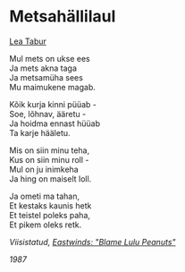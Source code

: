 # Metsahällilaul

[Lea Tabur](./)

Mul mets on ukse ees  
Ja mets akna taga  
Ja metsamüha sees  
Mu maimukene magab.

Kõik kurja kinni püüab -  
Soe, lõhnav, ääretu -  
Ja hoidma ennast hüüab  
Ta karje hääletu.

Mis on siin minu teha,  
Kus on siin minu roll -  
Mul on ju inimkeha  
Ja hing on maiselt loll.

Ja ometi ma tahan,  
Et kestaks kaunis hetk  
Et teistel poleks paha,  
Et pikem oleks retk.

_Viisistatud,_ [_Eastwinds: "Blame Lulu Peanuts"_](https://eastwinds.bandcamp.com/track/blame-lulu-peanuts)

_1987_

